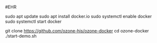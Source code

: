 #EHR

sudo apt update
sudo apt install docker.io
sudo systemctl enable docker
sudo systemctl start docker

git clone https://github.com/ozone-his/ozone-docker
cd ozone-docker
./start-demo.sh
